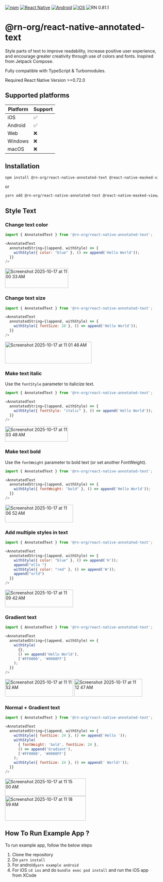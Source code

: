[![npm](https://img.shields.io/npm/v/@rn-org/react-native-annotated-text.svg)](https://npmjs.com/@rn-org/react-native-annotated-text) [![React Native](https://img.shields.io/badge/React_Native-21232a?style=flat&logo=react&logoColor=0a7ea4&logoSize=small.svg)]() [![Android](https://img.shields.io/badge/Android-green?style=flat&logo=android&logoColor=white)]() [![iOS](https://img.shields.io/badge/iOS-21232a?style=flat&logo=ios&logoColor=white)]() ![RN 0.81.1](https://img.shields.io/badge/RN-0.81.1-brightgreen)

# @rn-org/react-native-annotated-text

Style parts of text to improve readability, increase positive user experience, and encourage greater creativity through use of colors and fonts. Inspired from Jetpack Compose.

Fully compatible with TypeScript & Turbomodules.

Required React Native Version >=0.72.0

## Supported platforms

| Platform | Support |
|----------|---------|
| iOS      | ✅       |
| Android  | ✅       |
| Web      | ❌       |
| Windows  | ❌       |
| macOS    | ❌       |

## Installation

```sh
npm install @rn-org/react-native-annotated-text @react-native-masked-view/masked-view react-native-linear-gradient
```

or

```sh
yarn add @rn-org/react-native-annotated-text @react-native-masked-view/masked-view react-native-linear-gradient
```
                                                                                                                               
## Style Text

### Change text color

```javascript
import { AnnotatedText } from '@rn-org/react-native-annotated-text';

<AnnotatedText
  annotatedString={(append, withStyle) => {
    withStyle({ color: "blue" }, () => append('Hello World'));
  }}
/>
```
<img width="208" height="65" alt="Screenshot 2025-10-17 at 11 00 33 AM" src="https://github.com/user-attachments/assets/e18ac873-d593-4a19-a24a-77e154d9007c" />

### Change text size

```javascript
import { AnnotatedText } from '@rn-org/react-native-annotated-text';

<AnnotatedText
  annotatedString={(append, withStyle) => {
    withStyle({ fontSize: 20 }, () => append('Hello World'));
  }}
/>
```
<img width="285" height="71" alt="Screenshot 2025-10-17 at 11 01 46 AM" src="https://github.com/user-attachments/assets/db41aef9-13b0-4d26-8336-97d5c4f926b7" />

### Make text italic
Use the `fontStyle` parameter to italicize text.

```javascript
import { AnnotatedText } from '@rn-org/react-native-annotated-text';

<AnnotatedText
  annotatedString={(append, withStyle) => {
    withStyle({ fontStyle: "italic" }, () => append('Hello World'));
  }}
/>
```
<img width="207" height="50" alt="Screenshot 2025-10-17 at 11 03 48 AM" src="https://github.com/user-attachments/assets/78268c85-0833-4787-b498-5b38450d404e" />

### Make text bold
Use the `fontWeight` parameter to bold text (or set another FontWeight).

```javascript
import { AnnotatedText } from '@rn-org/react-native-annotated-text';

<AnnotatedText
  annotatedString={(append, withStyle) => {
    withStyle({ fontWeight: "bold" }, () => append('Hello World'));
  }}
/>
```
<img width="224" height="58" alt="Screenshot 2025-10-17 at 11 06 52 AM" src="https://github.com/user-attachments/assets/104cfc94-5010-463c-9a54-bb2f99df86bc" />

### Add multiple styles in text

```javascript
import { AnnotatedText } from '@rn-org/react-native-annotated-text';

<AnnotatedText
  annotatedString={(append, withStyle) => {
    withStyle({ color: "blue" }, () => append('H'));
    append("ello ")
    withStyle({ color: "red" }, () => append('W'));
    append("orld")
  }}
/>
```
<img width="224" height="58" alt="Screenshot 2025-10-17 at 11 09 42 AM" src="https://github.com/user-attachments/assets/ca2797c6-9623-4f89-8511-4588d70ee7a6" />

### Gradient text

```javascript
import { AnnotatedText } from '@rn-org/react-native-annotated-text';

<AnnotatedText
  annotatedString={(append, withStyle) => {
    withStyle(
      {},
      () => append('Hello World'),
      ['#FF0000', '#0000FF']
    );
  }}
/>
```
<img width="224" height="58" alt="Screenshot 2025-10-17 at 11 11 52 AM" src="https://github.com/user-attachments/assets/5e14e880-bcba-40c5-9d91-5981149f0f9d" />
<img width="224" height="58" alt="Screenshot 2025-10-17 at 11 12 47 AM" src="https://github.com/user-attachments/assets/3ab90712-89c9-44cb-ac4c-882d25655e84" />

### Normal + Gradient text

```javascript
import { AnnotatedText } from '@rn-org/react-native-annotated-text';

<AnnotatedText
  annotatedString={(append, withStyle) => {
    withStyle({ fontSize: 24 }, () => append('Hello '));
    withStyle(
      { fontWeight: 'bold', fontSize: 24 },
      () => append('Gradient'),
      ['#FF0000', '#0000FF']
    );
    withStyle({ fontSize: 24 }, () => append(' World!'));
  }}
/>
```
<img width="266" height="58" alt="Screenshot 2025-10-17 at 11 15 00 AM" src="https://github.com/user-attachments/assets/7551edd3-05c2-4ae3-a10a-5e515673848a" />
<img width="266" height="81" alt="Screenshot 2025-10-17 at 11 18 59 AM" src="https://github.com/user-attachments/assets/ac0efd3e-9334-4c86-9061-8337e832291e" />

## How To Run Example App ?

To run example app, follow the below steps

1. Clone the repository
2. Do `yarn install`
3. For android`yarn example android`
5. For iOS `cd ios` and do `bundle exec pod install` and run the iOS app from XCode

